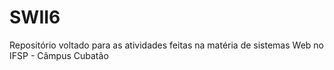 # SWII6

Repositório voltado para as atividades feitas na matéria de sistemas Web no IFSP - Câmpus Cubatão
